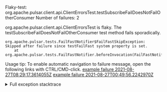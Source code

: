         
Flaky-test: org.apache.pulsar.client.api.ClientErrorsTest.testSubscribeFailDoesNotFailOtherConsumer
Number of failures: 2

org.apache.pulsar.client.api.ClientErrorsTest is flaky. The testSubscribeFailDoesNotFailOtherConsumer test method fails sporadically.

```
org.apache.pulsar.tests.FailFastNotifier$FailFastSkipException: Skipped after failure since testFailFast system property is set.
	at org.apache.pulsar.tests.FailFastNotifier.beforeInvocation(FailFastNotifier.java:88)

```

Usage tip: To enable automatic navigation to failure message, open the following links with CTRL/CMD-click.
[example failure 2021-08-27T08:29:17.3614055Z](https://github.com/apache/pulsar/runs/3441181143?check_suite_focus=true#step:9:1396)
[example failure 2021-08-27T00:49:56.2242970Z](https://github.com/apache/pulsar/runs/3438608157?check_suite_focus=true#step:9:1392)


<details>
<summary>Full exception stacktrace</summary>
<code><pre>
org.apache.pulsar.tests.FailFastNotifier$FailFastSkipException: Skipped after failure since testFailFast system property is set.
	at org.apache.pulsar.tests.FailFastNotifier.beforeInvocation(FailFastNotifier.java:88)

</pre></code>
</details>

